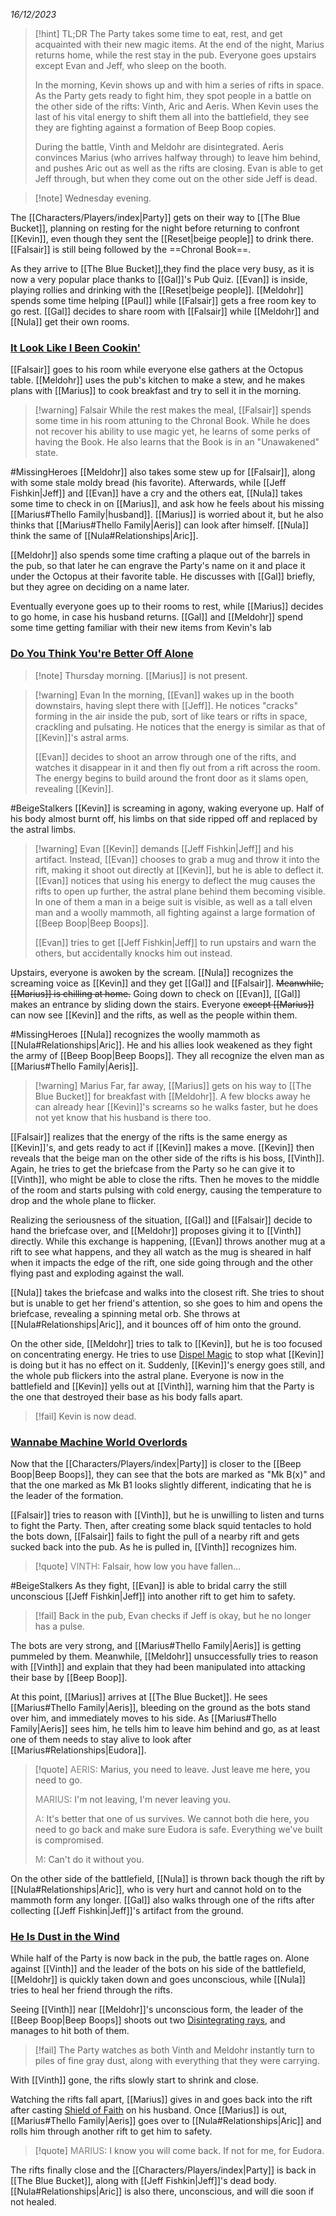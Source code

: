 *16/12/2023*

> [!hint] TL;DR
> The Party takes some time to eat, rest, and get acquainted with their new magic items. At the end of the night, Marius returns home, while the rest stay in the pub. Everyone goes upstairs except Evan and Jeff, who sleep on the booth.
> 
> In the morning, Kevin shows up and with him a series of rifts in space. As the Party gets ready to fight him, they spot people in a battle on the other side of the rifts: Vinth, Aric and Aeris. When Kevin uses the last of his vital energy to shift them all into the battlefield, they see they are fighting against a formation of Beep Boop copies.
> 
> During the battle, Vinth and Meldohr are disintegrated. Aeris convinces Marius (who arrives halfway through) to leave him behind, and pushes Aric out as well as the rifts are closing. Evan is able to get Jeff through, but when they come out on the other side Jeff is dead.


>[!note]  Wednesday evening.

The [[Characters/Players/index|Party]] gets on their way to [[The Blue Bucket]], planning on resting for the night before returning to confront [[Kevin]], even though they sent the [[Reset|beige people]] to drink there. [[Falsair]] is still being followed by the ==Chronal Book==.

As they arrive to [[The Blue Bucket]],they find the place very busy, as it is now a very popular place thanks to [[Gal]]'s Pub Quiz. [[Evan]] is inside, playing rollies and drinking with the [[Reset|beige people]]. [[Meldohr]] spends some time helping [[Paul]] while [[Falsair]] gets a free room key to go rest. [[Gal]] decides to share room with [[Falsair]] while [[Meldohr]] and [[Nula]] get their own rooms.

### [It Look Like I Been Cookin'](https://www.youtube.com/watch?v=a4NYSwNAo08)

[[Falsair]] goes to his room while everyone else gathers at the Octopus table. [[Meldohr]] uses the pub's kitchen to make a stew, and he makes plans with [[Marius]] to cook breakfast and try to sell it in the morning.

>[!warning] Falsair
> While the rest makes the meal, [[Falsair]] spends some time in his room attuning to the Chronal Book. While he does not recover his ability to use magic yet, he learns of some perks of having the Book. He also learns that the Book is in an "Unawakened" state.
>

#MissingHeroes [[Meldohr]] also takes some stew up for [[Falsair]], along with some stale moldy bread (his favorite). Afterwards, while [[Jeff Fishkin|Jeff]] and [[Evan]] have a cry and the others eat, [[Nula]] takes some time to check in on [[Marius]], and ask how he feels about his missing [[Marius#Thello Family|husband]].
[[Marius]] is worried about it, but he also thinks that [[Marius#Thello Family|Aeris]] can look after himself. [[Nula]] think the same of [[Nula#Relationships|Aric]]. 

[[Meldohr]] also spends some time crafting a plaque out of the barrels in the pub, so that later he can engrave the Party's name on it and place it under the Octopus at their favorite table. He discusses with [[Gal]] briefly, but they agree on deciding on a name later.

Eventually everyone goes up to their rooms to rest, while [[Marius]] decides to go home, in case his husband returns. [[Gal]] and [[Meldohr]] spend some time getting familiar with their new items from Kevin's lab

### [Do You Think You're Better Off Alone](<https://www.youtube.com/watch?v=Lgs9QUtWc3M>)

> [!note] Thursday morning. [[Marius]] is not present.

> [!warning] Evan
> In the morning, [[Evan]] wakes up in the booth downstairs, having slept there with [[Jeff]]. He notices "cracks" forming in the air inside the pub, sort of like tears or rifts in space, crackling and pulsating. He notices that the energy is similar as that of [[Kevin]]'s astral arms. 
> 
> [[Evan]] decides to shoot an arrow through one of the rifts, and watches it disappear in it and then fly out from a rift across the room. The energy begins to build around the front door as it slams open, revealing [[Kevin]].

#BeigeStalkers [[Kevin]] is screaming in agony, waking everyone up. Half of his body almost burnt off, his limbs on that side ripped off and replaced by the astral limbs.

> [!warning] Evan
> [[Kevin]] demands [[Jeff Fishkin|Jeff]] and his artifact. Instead, [[Evan]] chooses to grab a mug and throw it into the rift, making it shoot out directly at [[Kevin]], but he is able to deflect it. [[Evan]] notices that using his energy to deflect the mug causes the rifts to open up further, the astral plane behind them becoming visible. In one of them a man in a beige suit is visible, as well as a tall elven man and a woolly mammoth, all fighting against a large formation of [[Beep Boop|Beep Boops]]. 
>
> [[Evan]] tries to get [[Jeff Fishkin|Jeff]] to run upstairs and warn the others, but accidentally knocks him out instead. 
> 

Upstairs, everyone is awoken by the scream. [[Nula]] recognizes the screaming voice as [[Kevin]] and they get [[Gal]] and [[Falsair]]. ~~Meanwhile, [[Marius]] is chilling at home.~~ Going down to check on [[Evan]], [[Gal]] makes an entrance by sliding down the stairs. Everyone ~~except [[Marius]]~~ can now see [[Kevin]] and the rifts, as well as the people within them. 

#MissingHeroes [[Nula]] recognizes the woolly mammoth as [[Nula#Relationships|Aric]]. He and his allies look weakened as they fight the army of [[Beep Boop|Beep Boops]]. They all recognize the elven man as [[Marius#Thello Family|Aeris]]. 

> [!warning] Marius
> Far, far away, [[Marius]] gets on his way to [[The Blue Bucket]] for breakfast with [[Meldohr]]. A few blocks away he can already hear [[Kevin]]'s screams so he walks faster, but he does not yet  know that his husband is there too.
> 

[[Falsair]] realizes that the energy of the rifts is the same energy as [[Kevin]]'s, and gets ready to act if [[Kevin]] makes a move. [[Kevin]] then reveals that the beige man on the other side of the rifts is his boss, [[Vinth]]. Again, he tries to get the briefcase from the Party so he can give it to [[Vinth]], who might be able to close the rifts. Then he moves to the middle of the room and starts pulsing with cold energy, causing the temperature to drop and the whole plane to flicker. 

Realizing the seriousness of the situation, [[Gal]] and [[Falsair]] decide to hand the briefcase over, and [[Meldohr]] proposes giving it to [[Vinth]] directly. While this exchange is happening, [[Evan]] throws another mug at a rift to see what happens, and they all watch as the mug is sheared in half when it impacts the edge of the rift, one side going through and the other flying past and exploding against the wall.

[[Nula]] takes the briefcase and walks into the closest rift. She tries to shout but is unable to get her friend's attention, so she goes to him and opens the briefcase, revealing a spinning metal orb. She throws at [[Nula#Relationships|Aric]], and it bounces off of him onto the ground. 

On the other side, [[Meldohr]] tries to talk to [[Kevin]], but he is too focused on concentrating energy. He tries to use [Dispel Magic](https://roll20.net/compendium/dnd5e/Dispel%20Magic#content) to stop what [[Kevin]] is doing but it has no effect on it. Suddenly, [[Kevin]]'s energy goes still, and the whole pub flickers into the astral plane. Everyone is now in the battlefield and [[Kevin]] yells out at [[Vinth]], warning him that the Party is the one that destroyed their base as his body falls apart.

>[!fail] Kevin is now dead.

### [Wannabe Machine World Overlords](https://www.youtube.com/watch?v=iAu-543810Y)

Now that the [[Characters/Players/index|Party]] is closer to the [[Beep Boop|Beep Boops]], they can see that the bots are marked as "Mk B(x)" and that the one marked as Mk B1 looks slightly different, indicating that he is the leader of the formation.

[[Falsair]] tries to reason with [[Vinth]], but he is unwilling to listen and turns to fight the Party. Then, after creating some black squid tentacles to hold the bots down, [[Falsair]] fails to fight the pull of a nearby rift and gets sucked back into the pub. As he is pulled in, [[Vinth]] recognizes him.

> [!quote]
> <font color="grey">VINTH</font>: Falsair, how low you have fallen...

#BeigeStalkers As they fight, [[Evan]] is able to bridal carry the still unconscious [[Jeff Fishkin|Jeff]] into another rift to get him to safety.

>[!fail] Back in the pub, Evan checks if Jeff is okay, but he no longer has a pulse.

The bots are very strong, and [[Marius#Thello Family|Aeris]] is getting pummeled by them. Meanwhile, [[Meldohr]] unsuccessfully tries to reason with [[Vinth]] and explain that they had been manipulated into attacking their base by [[Beep Boop]]. 

At this point, [[Marius]] arrives at [[The Blue Bucket]]. He sees [[Marius#Thello Family|Aeris]], bleeding on the ground as the bots stand over him, and immediately moves to his side. As [[Marius#Thello Family|Aeris]] sees him, he tells him to leave him behind and go, as at least one of them needs to stay alive to look after [[Marius#Relationships|Eudora]].

> [!quote]
> <font color="grey">AERIS</font>: Marius, you need to leave. Just leave me here, you need to go.
> 
> <font color="grey">MARIUS</font>: I'm not leaving, I'm never leaving you.
> 
> <font color="grey">A</font>: It's better that one of us survives. We cannot both die here, you need to go back and make sure Eudora is safe. Everything we've built is compromised.
> 
> <font color="grey">M</font>: Can't do it without you.
> 

On the other side of the battlefield, [[Nula]] is thrown back though the rift by [[Nula#Relationships|Aric]], who is very hurt and cannot hold on to the mammoth form any longer. [[Gal]] also walks through one of the rifts after collecting [[Jeff Fishkin|Jeff]]'s artifact from the ground.

### [He Is Dust in the Wind](https://www.youtube.com/watch?v=tH2w6Oxx0kQ)

While half of the Party is now back in the pub, the battle rages on. Alone against [[Vinth]] and the leader of the bots on his side of the battlefield, [[Meldohr]] is quickly taken down and goes unconscious, while [[Nula]] tries to heal her friend through the rifts.

Seeing [[Vinth]] near [[Meldohr]]'s unconscious form, the leader of the [[Beep Boop|Beep Boops]] shoots out two [Disintegrating rays](https://roll20.net/compendium/dnd5e/Disintegrate#content), and manages to hit both of them.

> [!fail] The Party watches as both Vinth and Meldohr instantly turn to piles of fine gray dust, along with everything that they were carrying.

With [[Vinth]] gone, the rifts slowly start to shrink and close. 

Watching the rifts fall apart, [[Marius]] gives in and goes back into the rift after casting [Shield of Faith](https://roll20.net/compendium/dnd5e/Shield%20of%20Faith#content) on his husband. Once [[Marius]] is out, [[Marius#Thello Family|Aeris]] goes over to [[Nula#Relationships|Aric]] and rolls him through another rift to get him to safety.

> [!quote]
> <font color="grey">MARIUS</font>: I know you will come back. If not for me, for Eudora.

The rifts finally close and the [[Characters/Players/index|Party]] is back in [[The Blue Bucket]], along with [[Jeff Fishkin|Jeff]]'s dead body. [[Nula#Relationships|Aric]] is also there, unconscious, and will die soon if not healed.